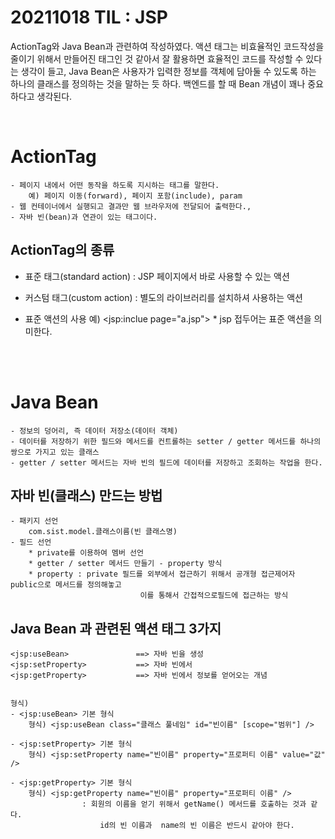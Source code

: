 # 20211018 TIL : JSP

ActionTag와 Java Bean과 관련하여 작성하였다. 액션 태그는 비효율적인 코드작성을 줄이기 위해서 만들어진 태그인 것 같아서 잘 활용하면 효율적인 코드를 작성할 수 있다는 생각이 들고, Java Bean은 사용자가 입력한 정보를 객체에 담아둘 수 있도록 하는 하나의 클래스를 정의하는 것을 말하는 듯 하다. 백엔드를 할 때 Bean 개념이 꽤나 중요하다고 생각된다.

<br>

# ActionTag

    - 페이지 내에서 어떤 동작을 하도록 지시하는 태그를 말한다.
    	예) 페이지 이동(forward), 페이지 포함(include), param
    - 웹 컨테이너에서 실행되고 결과만 웹 브라우저에 전달되어 출력한다.,
    - 자바 빈(bean)과 연관이 있는 태그이다.

## ActionTag의 종류

- 표준 태그(standard action) : JSP 페이지에서 바로 사용할 수 있는 액션
- 커스텀 태그(custom action) : 별도의 라이브러리를 설치하셔 사용하는 액션

- 표준 액션의 사용 예)
  <jsp:inclue page="a.jsp"> \* jsp 접두어는 표준 액션을 의미한다.

<br>
<br>

# Java Bean

    - 정보의 덩어리, 즉 데이터 저장소(데이터 객체)
    - 데이터를 저장하기 위한 필드와 메서드를 컨트롤하는 setter / getter 메서드를 하나의 쌍으로 가지고 있는 클래스
    - getter / setter 메서드는 자바 빈의 필드에 데이터를 저장하고 조회하는 작업을 한다.

## 자바 빈(클래스) 만드는 방법

    - 패키지 선언
    	com.sist.model.클래스이름(빈 클래스명)
    - 필드 선언
    	* private를 이용하여 멤버 선언
    	* getter / setter 메서드 만들기 - property 방식
    	* property : private 필드를 외부에서 접근하기 위해서 공개형 접근제어자 public으로 메서드를 정의해놓고
    							 이를 통해서 간접적으로필드에 접근하는 방식

## Java Bean 과 관련된 액션 태그 3가지

    <jsp:useBean>				==> 자바 빈을 생성
    <jsp:setProperty>			==> 자바 빈에서
    <jsp:getProperty>			==> 자바 빈에서 정보를 얻어오는 개념


    형식)
    - <jsp:useBean> 기본 형식
    	형식) <jsp:useBean class="클래스 풀네임" id="빈이름" [scope="범위"] />

    - <jsp:setProperty> 기본 형식
    	형식) <jsp:setProperty name="빈이름" property="프로퍼티 이름" value="값" />

    - <jsp:getProperty> 기본 형식
    	형식) <jsp:getProperty name="빈이름" property="프로퍼티 이름" />
    				: 회원의 이름을 얻기 위해서 getName() 메서드를 호출하는 것과 같다.
    					id의 빈 이름과  name의 빈 이름은 반드시 같아야 한다.
